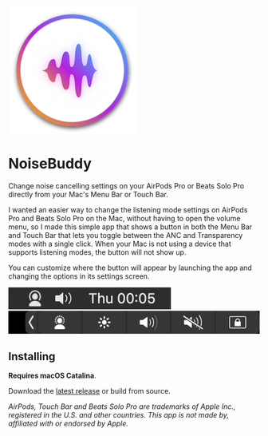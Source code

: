 ![icon](./screenshots/NoiseBuddyIcon.png)

# NoiseBuddy

Change noise cancelling settings on your AirPods Pro or Beats Solo Pro directly from your Mac's Menu Bar or Touch Bar.

I wanted an easier way to change the listening mode settings on AirPods Pro and Beats Solo Pro on the Mac, without having to open the volume menu, so I made this simple app that shows a button in both the Menu Bar and Touch Bar that lets you toggle between the ANC and Transparency modes with a single click. When your Mac is not using a device that supports listening modes, the button will not show up.

You can customize where the button will appear by launching the app and changing the options in its settings screen.

![screenshot-menubar](./screenshots/screenshot-menubar.png)
![screenshot-touchbar](./screenshots/screenshot-touchbar.png)

## Installing

**Requires macOS Catalina**.

Download the [latest release](https://github.com/insidegui/NoiseBuddy/releases) or build from source.

_AirPods, Touch Bar and Beats Solo Pro are trademarks of Apple Inc., registered in the U.S. and other countries. This app is not made by, affiliated with or endorsed by Apple._

